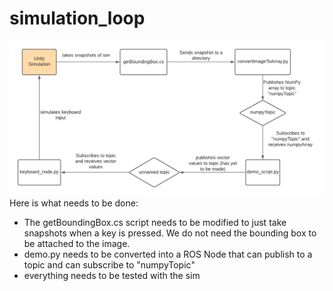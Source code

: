# simulation_loop
![](Robosub%20Sim%20Loop.png)
Here is what needs to be done:
- The getBoundingBox.cs script needs to be modified to just take snapshots when a key is pressed. We do not need the bounding box to be attached to the image.
- demo.py needs to be converted into a ROS Node that can publish to a topic and can subscribe to "numpyTopic"
- everything needs to be tested with the sim
